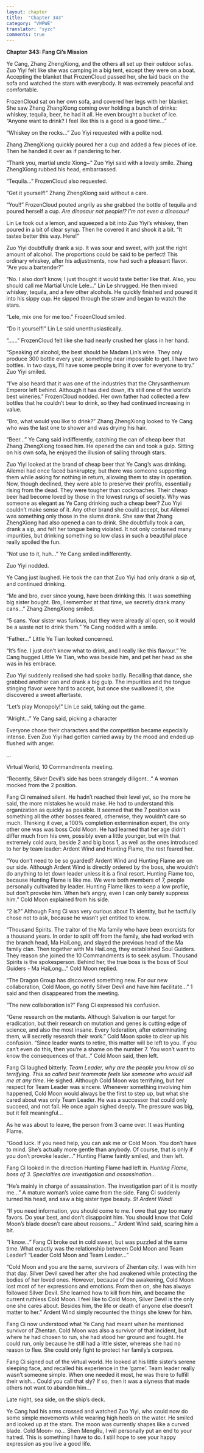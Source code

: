 ```yaml
---
layout: chapter
title:  "Chapter 343"
category: "VWPWE"
translator: "syzc"
comments: true
---
```


**Chapter 343: Fang Ci’s Mission**

Ye Cang, Zhang ZhengXiong, and the others all set up their outdoor sofas. Zuo Yiyi felt like she was camping in a big tent, except they were on a boat. Accepting the blanket that FrozenCloud passed her, she laid back on the sofa and watched the stars with everybody. It was extremely peaceful and comfortable.

FrozenCloud sat on her own sofa, and covered her legs with her blanket. She saw Zhang ZhangXiong coming over holding a bunch of drinks: whiskey, tequila, beer, he had it all. He even brought a bucket of ice. “Anyone want to drink? I feel like this is a good is a good time...” 

“Whiskey on the rocks...” Zuo Yiyi requested with a polite nod.

Zhang ZhengXiong quickly poured her a cup and added a few pieces of ice. Then he handed it over as if pandering to her.

“Thank you, martial uncle Xiong~” Zuo Yiyi said with a lovely smile. Zhang ZhengXiong rubbed his head, embarrassed.

“Tequila...” FrozenCloud also requested.

“Get it yourself!” Zhang ZhengXiong said without a care.

“You!!” FrozenCloud pouted angrily as she grabbed the bottle of tequila and poured herself a cup. *Are dinosaur not people!? I’m not even a dinosaur!*

Lin Le took out a lemon, and squeezed a bit into Zuo Yiyi’s whiskey, then poured in a bit of clear syrup. Then he covered it and shook it a bit. “It tastes better this way. Here!”

Zuo Yiyi doubtfully drank a sip. It was sour and sweet, with just the right amount of alcohol. The proportions could be said to be perfect! This ordinary whiskey, after his adjustments, now had such a pleasant flavor. “Are you a bartender?”

“No. I also don’t know, I just thought it would taste better like that. Also, you should call me Martial Uncle Lele...” Lin Le shrugged. He then mixed whiskey, tequila, and a few other alcohols. He quickly finished and poured it into his sippy cup. He sipped through the straw and began to watch the stars.

“Lele, mix one for me too.” FrozenCloud smiled.

“Do it yourself!” Lin Le said unenthusiastically.

“......” FrozenCloud felt like she had nearly crushed her glass in her hand.

“Speaking of alcohol, the best should be Madam Lin’s wine. They only produce 300 bottle every year, something near impossible to get. I have two bottles. In two days, I’ll have some people bring it over for everyone to try.” Zuo Yiyi smiled.

“I’ve also heard that it was one of the industries that the Chrysanthemum Emperor left behind. Although it has died down, it’s still one of the world’s best wineries.” FrozenCloud nodded. Her own father had collected a few bottles that he couldn’t bear to drink, so they had continued increasing in value.

“Bro, what would you like to drink?” Zhang ZhengXiong looked to Ye Cang who was the last one to shower and was drying his hair.

“Beer...” Ye Cang said indifferently, catching the can of cheap beer that Zhang ZhengXiong tossed him. He opened the can and took a gulp. Sitting on his own sofa, he enjoyed the illusion of sailing through stars.

Zuo Yiyi looked at the brand of cheap beer that Ye Cang’s was drinking. Ailemei had once faced bankruptcy, but there was someone supporting them while asking for nothing in return, allowing them to stay in operation. Now, though declined, they were able to preserve their profits, essentially rising from the dead. They were tougher than cockroaches. Their cheap beer had become loved by those in the lowest rungs of society. Why was someone as elegant as Ye Cang drinking such a cheap beer? Zuo Yiyi couldn’t make sense of it. Any other brand she could accept, but Ailemei was something only those in the slums drank. She saw that Zhang ZhengXiong had also opened a can to drink. She doubtfully took a can, drank a sip, and felt her tongue being violated. It not only contained many impurities, but drinking something so low class in such a beautiful place really spoiled the fun.

“Not use to it, huh...” Ye Cang smiled indifferently.

Zuo Yiyi nodded.

Ye Cang just laughed. He took the can that Zuo Yiyi had only drank a sip of, and continued drinking.

“Me and bro, ever since young, have been drinking this. It was something big sister bought. Bro, I remember at that time, we secretly drank many cans...” Zhang ZhengXiong smiled.

“5 cans. Your sister was furious, but they were already all open, so it would be a waste not to drink them.” Ye Cang nodded with a smile.

“Father...” Little Ye Tian looked concerned.

“It’s fine. I just don’t know what to drink, and I really like this flavour.” Ye Cang hugged Little Ye Tian, who was beside him, and pet her head as she was in his embrace.

Zuo Yiyi suddenly realised she had spoke badly. Recalling that dance, she grabbed another can and drank a big gulp. The impurities and the tongue stinging flavor were hard to accept, but once she swallowed it, she discovered a sweet aftertaste.

“Let’s play Monopoly!” Lin Le said, taking out the game.

“Alright...” Ye Cang said, picking a character

Everyone chose their characters and the competition became especially intense. Even Zuo Yiyi had gotten carried away by the mood and ended up flushed with anger.

...

Virtual World, 10 Commandments meeting.

“Recently, Silver Devil’s side has been strangely diligent...” A woman mocked from the 2 position.

Fang Ci remained silent. He hadn’t reached their level yet, so the more he said, the more mistakes he would make. He had to understand this organization as quickly as possible. It seemed that the 7 position was something all the other bosses feared, otherwise, they wouldn’t care so much. Thinking it over, a 100% completion extermination expert, the only other one was was boss Cold Moon. He had learned that her age didn’t differ much from his own, possibly even a little younger, but with that extremely cold aura, beside 2 and big boss 1, as well as the ones introduced to her by team leader: Ardent Wind and Hunting Flame, the rest feared her.

“You don’t need to be so guarded? Ardent Wind and Hunting Flame are on our side. Although Ardent Wind is directly ordered by the boss, she wouldn’t do anything to let down leader unless it is a final resort. Hunting Flame too, because Hunting Flame is like me. We were both members of 7, people personally cultivated by leader. Hunting Flame likes to keep a low profile, but don’t provoke him. When he’s angry, even I can only barely suppress him.” Cold Moon explained from his side.

“2 is?” Although Fang Ci was very curious about 1’s identity, but he tactfully chose not to ask, because he wasn’t yet entitled to know.

“Thousand Spirits. The traitor of the Ma family who have been exorcists for a thousand years. In order to split off from the family, she had worked with the branch head, Ma HaiLong, and slayed the previous head of the Ma family clan. Then together with Ma HaiLong, they established Soul Guiders. They reason she joined the 10 Commandments is to seek asylum. Thousand Spirits is the spokesperson. Behind her, the true boss is the boss of Soul Guiders - Ma HaiLong...” Cold Moon replied.

“The Dragon Group has discovered something new. For our new collaboration, Cold Moon, go notify Silver Devil and have him facilitate...” 1 said and then disappeared from the meeting.

“The new collaboration is?” Fang Ci expressed his confusion.

“Gene research on the mutants. Although Salvation is our target for eradication, but their research on mutation and genes is cutting edge of science, and also the most insane. Every federation, after exterminating them, will secretly research their work.” Cold Moon spoke to clear up his confusion. “Since leader wants to retire, this matter will be left to you. If you can’t even do this, then you’re a shame on the number 7. You won’t want to know the consequences of that...” Cold Moon said, then left. 

Fang Ci laughed bitterly. *Team Leader, why are the people you know all so terrifying. This so called best teammate feels like someone who would kill me at any time.* He sighed. Although Cold Moon was terrifying, but her respect for Team Leader was sincere. Whenever something involving him happened, Cold Moon would always be the first to step up, but what she cared about was only Team Leader. He was a successor that could only succeed, and not fail. He once again sighed deeply. The pressure was big, but it felt meaningful... 

As he was about to leave, the person from 3 came over. It was Hunting Flame.

“Good luck. If you need help, you can ask me or Cold Moon. You don’t have to mind. She’s actually more gentle than anybody. Of course, that is only if you don’t provoke leader...” Hunting Flame faintly smiled, and then left. 

Fang Ci looked in the direction Hunting Flame had left in. *Hunting Flame, boss of 3. Specialties are investigation and assassination...*

“He’s mainly in charge of assassination. The investigation part of it is mostly me...” A mature woman’s voice came from the side. Fang Ci suddenly turned his head, and saw a big sister type beauty. *9! Ardent Wind!*

“If you need information, you should come to me. I owe that guy too many favors. Do your best, and don’t disappoint him. You should know that Cold Moon’s blade doesn’t care about reasons...” Ardent Wind said, scaring him a bit.

“I know...” Fang Ci broke out in cold sweat, but was puzzled at the same time. What exactly was the relationship between Cold Moon and Team Leader? “Leader Cold Moon and Team Leader...”

“Cold Moon and you are the same, survivors of Zhentan city. I was with him that day. Silver Devil saved her after she had awakened while protecting the bodies of her loved ones. However, because of the awakening, Cold Moon lost most of her expressions and emotions. From then on, she has always followed Silver Devil. She learned how to kill from him, and became the current ruthless Cold Moon. I feel like to Cold Moon, Silver Devil is the only one she cares about. Besides him, the life or death of anyone else doesn’t matter to her.” Ardent Wind simply recounted the things she knew for him.

Fang Ci now understood what Ye Cang had meant when he mentioned survivor of Zhentan. Cold Moon was also a survivor of that incident, but where he had chosen to run, she had stood her ground and fought. He could run, only because he still had a little sister, whereas she had no reason to flee. She could only fight to protect her family’s corpses.

Fang Ci signed out of the virtual world. He looked at his little sister’s serene sleeping face, and recalled his experience in the ‘game’. Team leader really wasn’t someone simple. When one needed it most, he was there to fulfill their wish… Could you call that sly? If so, then it was a slyness that made others not want to abandon him...

Late night, sea side, on the ship’s deck.

Ye Cang had his arms crossed and watched Zuo Yiyi, who could now do some simple movements while wearing high heels on the water. He smiled and looked up at the stars. The moon was currently shapes like a curved blade. Cold Moon- no... Shen MengRu, I will personally put an end to your hatred. This is something I have to do. I still hope to see your happy expression as you live a good life.
